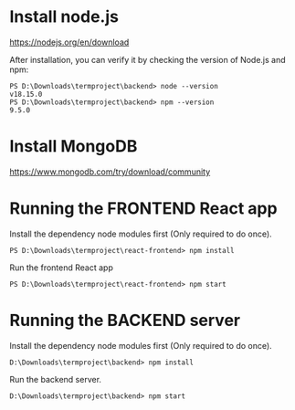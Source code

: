 
# Install node.js
https://nodejs.org/en/download

After installation, you can verify it by checking the version of Node.js and npm:
```
PS D:\Downloads\termproject\backend> node --version
v18.15.0
PS D:\Downloads\termproject\backend> npm --version
9.5.0 
```

# Install MongoDB
https://www.mongodb.com/try/download/community


# Running the FRONTEND React app

Install the dependency node modules first (Only required to do once).
```
PS D:\Downloads\termproject\react-frontend> npm install
```

Run the frontend React app
```
PS D:\Downloads\termproject\react-frontend> npm start
```


# Running the BACKEND server
Install the dependency node modules first (Only required to do once).
```
D:\Downloads\termproject\backend> npm install
```

Run the backend server.
```
D:\Downloads\termproject\backend> npm start
```